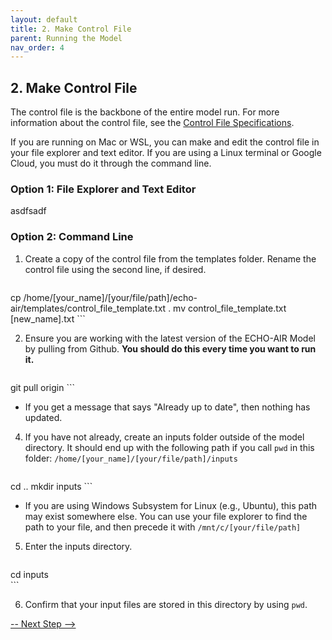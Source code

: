 ```yaml
---
layout: default
title: 2. Make Control File
parent: Running the Model
nav_order: 4
---
```


## 2. Make Control File

The control file is the backbone of the entire model run. For more information about the control file, see the [Control File Specifications](https://echo-air-model.github.io/docs/running_model/input_file_specifications/control_file_input.html).

If you are running on Mac or WSL, you can make and edit the control file in your file explorer and text editor. If you are using a Linux terminal or Google Cloud, you must do it through the command line.

### Option 1: File Explorer and Text Editor

asdfsadf

### Option 2: Command Line

1. Create a copy of the control file from the templates folder. Rename the control file using the second line, if desired.
   ```bash
cp /home/[your_name]/[your/file/path]/echo-air/templates/control_file_template.txt .
mv control_file_template.txt [new_name].txt
      ```

2. Ensure you are working with the latest version of the ECHO-AIR Model by pulling from Github. **You should do this every time you want to run it.**
   ```bash
git pull origin 
      ```
   * If you get a message that says "Already up to date", then nothing has updated.

4. If you have not already, create an inputs folder outside of the model directory. It should end up with the following path if you call `pwd` in this folder: `/home/[your_name]/[your/file/path]/inputs`
   ```bash
cd ..
mkdir inputs
      ```

   * If you are using Windows Subsystem for Linux (e.g., Ubuntu), this path may exist somewhere else. You can use your file explorer to find the path to your file, and then precede it with `/mnt/c/[your/file/path]`

5. Enter the inputs directory.
   ```bash
cd inputs  
      ```

6. Confirm that your input files are stored in this directory by using `pwd`.

[-- Next Step -->](https://echo-air-model.github.io/docs/running_model/test_data.html)